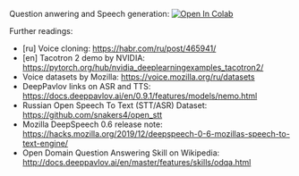 Question anwering and Speech generation:
[![Open In Colab](https://colab.research.google.com/assets/colab-badge.svg)]()

Further readings:

* [ru] Voice cloning: https://habr.com/ru/post/465941/
* [en] Tacotron 2 demo by NVIDIA: https://pytorch.org/hub/nvidia_deeplearningexamples_tacotron2/
* Voice datasets by Mozilla: https://voice.mozilla.org/ru/datasets
* DeepPavlov links on ASR and TTS: https://docs.deeppavlov.ai/en/0.9.1/features/models/nemo.html
* Russian Open Speech To Text (STT/ASR) Dataset: https://github.com/snakers4/open_stt
* Mozilla DeepSpeech 0.6 release note: https://hacks.mozilla.org/2019/12/deepspeech-0-6-mozillas-speech-to-text-engine/
* Open Domain Question Answering Skill on Wikipedia: http://docs.deeppavlov.ai/en/master/features/skills/odqa.html
